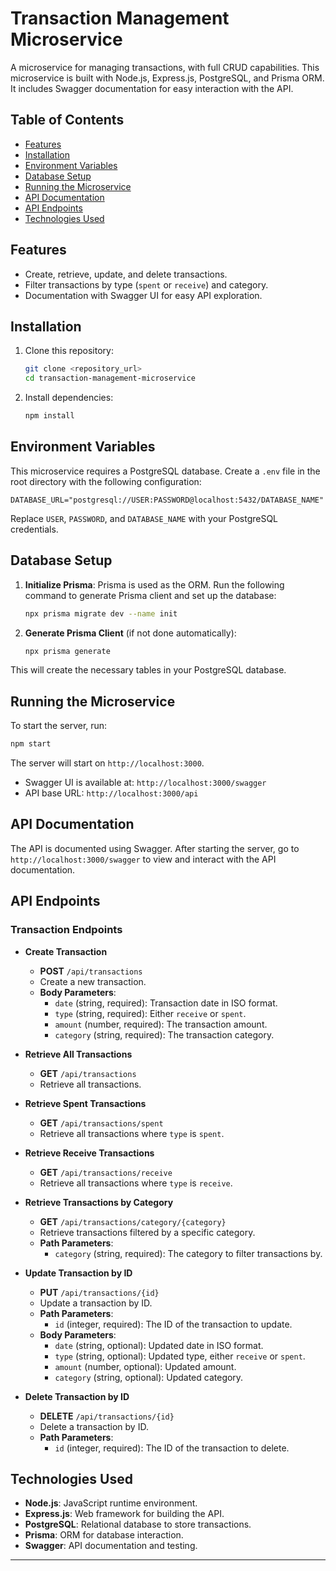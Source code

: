 
# Transaction Management Microservice

A microservice for managing transactions, with full CRUD capabilities. This microservice is built with Node.js, Express.js, PostgreSQL, and Prisma ORM. It includes Swagger documentation for easy interaction with the API.

## Table of Contents

- [Features](#features)
- [Installation](#installation)
- [Environment Variables](#environment-variables)
- [Database Setup](#database-setup)
- [Running the Microservice](#running-the-microservice)
- [API Documentation](#api-documentation)
- [API Endpoints](#api-endpoints)
- [Technologies Used](#technologies-used)

## Features

- Create, retrieve, update, and delete transactions.
- Filter transactions by type (`spent` or `receive`) and category.
- Documentation with Swagger UI for easy API exploration.

## Installation

1. Clone this repository:

   ```bash
   git clone <repository_url>
   cd transaction-management-microservice
   ```

2. Install dependencies:

   ```bash
   npm install
   ```

## Environment Variables

This microservice requires a PostgreSQL database. Create a `.env` file in the root directory with the following configuration:

```plaintext
DATABASE_URL="postgresql://USER:PASSWORD@localhost:5432/DATABASE_NAME"
```

Replace `USER`, `PASSWORD`, and `DATABASE_NAME` with your PostgreSQL credentials.

## Database Setup

1. **Initialize Prisma**: Prisma is used as the ORM. Run the following command to generate Prisma client and set up the database:

   ```bash
   npx prisma migrate dev --name init
   ```

2. **Generate Prisma Client** (if not done automatically):

   ```bash
   npx prisma generate
   ```

This will create the necessary tables in your PostgreSQL database.

## Running the Microservice

To start the server, run:

```bash
npm start
```

The server will start on `http://localhost:3000`.

- Swagger UI is available at: `http://localhost:3000/swagger`
- API base URL: `http://localhost:3000/api`

## API Documentation

The API is documented using Swagger. After starting the server, go to `http://localhost:3000/swagger` to view and interact with the API documentation.

## API Endpoints

### Transaction Endpoints

- **Create Transaction**
  - **POST** `/api/transactions`
  - Create a new transaction.
  - **Body Parameters**:
    - `date` (string, required): Transaction date in ISO format.
    - `type` (string, required): Either `receive` or `spent`.
    - `amount` (number, required): The transaction amount.
    - `category` (string, required): The transaction category.

- **Retrieve All Transactions**
  - **GET** `/api/transactions`
  - Retrieve all transactions.

- **Retrieve Spent Transactions**
  - **GET** `/api/transactions/spent`
  - Retrieve all transactions where `type` is `spent`.

- **Retrieve Receive Transactions**
  - **GET** `/api/transactions/receive`
  - Retrieve all transactions where `type` is `receive`.

- **Retrieve Transactions by Category**
  - **GET** `/api/transactions/category/{category}`
  - Retrieve transactions filtered by a specific category.
  - **Path Parameters**:
    - `category` (string, required): The category to filter transactions by.

- **Update Transaction by ID**
  - **PUT** `/api/transactions/{id}`
  - Update a transaction by ID.
  - **Path Parameters**:
    - `id` (integer, required): The ID of the transaction to update.
  - **Body Parameters**:
    - `date` (string, optional): Updated date in ISO format.
    - `type` (string, optional): Updated type, either `receive` or `spent`.
    - `amount` (number, optional): Updated amount.
    - `category` (string, optional): Updated category.

- **Delete Transaction by ID**
  - **DELETE** `/api/transactions/{id}`
  - Delete a transaction by ID.
  - **Path Parameters**:
    - `id` (integer, required): The ID of the transaction to delete.

## Technologies Used

- **Node.js**: JavaScript runtime environment.
- **Express.js**: Web framework for building the API.
- **PostgreSQL**: Relational database to store transactions.
- **Prisma**: ORM for database interaction.
- **Swagger**: API documentation and testing.

---